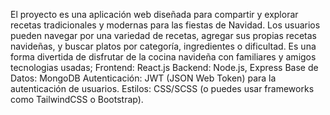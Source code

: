 El proyecto es una aplicación web diseñada para compartir y explorar recetas tradicionales y modernas para las fiestas de Navidad. Los usuarios pueden navegar por una variedad de recetas, agregar sus propias recetas navideñas, y buscar platos por categoría, ingredientes o dificultad. Es una forma divertida de disfrutar de la cocina navideña con familiares y amigos
tecnologias usadas; 
Frontend: React.js
Backend: Node.js, Express
Base de Datos: MongoDB
Autenticación: JWT (JSON Web Token) para la autenticación de usuarios.
Estilos: CSS/SCSS (o puedes usar frameworks como TailwindCSS o Bootstrap).
